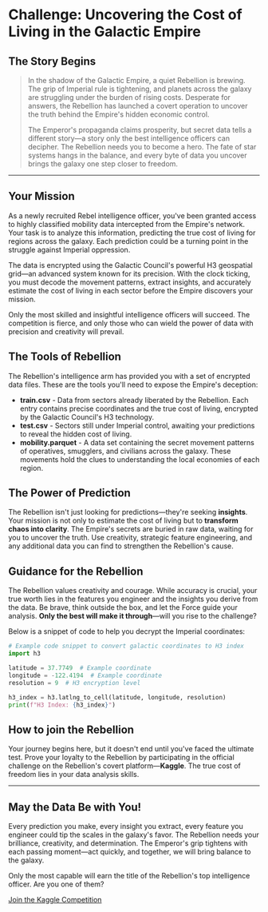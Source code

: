 # Challenge: Uncovering the Cost of Living in the Galactic Empire

## The Story Begins

> In the shadow of the Galactic Empire, a quiet Rebellion is brewing. The grip of Imperial rule is tightening, and planets across the galaxy are struggling under the burden of rising costs. Desperate for answers, the Rebellion has launched a covert operation to uncover the truth behind the Empire's hidden economic control.
> 
> The Emperor's propaganda claims prosperity, but secret data tells a different story—a story only the best intelligence officers can decipher. The Rebellion needs you to become a hero. The fate of star systems hangs in the balance, and every byte of data you uncover brings the galaxy one step closer to freedom.

---

## Your Mission

As a newly recruited Rebel intelligence officer, you've been granted access to highly classified mobility data intercepted from the Empire's network. Your task is to analyze this information, predicting the true cost of living for regions across the galaxy. Each prediction could be a turning point in the struggle against Imperial oppression.

The data is encrypted using the Galactic Council's powerful H3 geospatial grid—an advanced system known for its precision. With the clock ticking, you must decode the movement patterns, extract insights, and accurately estimate the cost of living in each sector before the Empire discovers your mission.

Only the most skilled and insightful intelligence officers will succeed. The competition is fierce, and only those who can wield the power of data with precision and creativity will prevail.

## The Tools of Rebellion

The Rebellion's intelligence arm has provided you with a set of encrypted data files. These are the tools you'll need to expose the Empire's deception:

* **train.csv** - Data from sectors already liberated by the Rebellion. Each entry contains precise coordinates and the true cost of living, encrypted by the Galactic Council's H3 technology.
* **test.csv** - Sectors still under Imperial control, awaiting your predictions to reveal the hidden cost of living.
* **mobility.parquet** - A data set containing the secret movement patterns of operatives, smugglers, and civilians across the galaxy. These movements hold the clues to understanding the local economies of each region.

## The Power of Prediction

The Rebellion isn't just looking for predictions—they're seeking **insights**. Your mission is not only to estimate the cost of living but to **transform chaos into clarity**. The Empire's secrets are buried in raw data, waiting for you to uncover the truth. Use creativity, strategic feature engineering, and any additional data you can find to strengthen the Rebellion's cause.

## Guidance for the Rebellion

The Rebellion values creativity and courage. While accuracy is crucial, your true worth lies in the features you engineer and the insights you derive from the data. Be brave, think outside the box, and let the Force guide your analysis. **Only the best will make it through**—will you rise to the challenge?

Below is a snippet of code to help you decrypt the Imperial coordinates:

```python
# Example code snippet to convert galactic coordinates to H3 index
import h3

latitude = 37.7749  # Example coordinate
longitude = -122.4194  # Example coordinate
resolution = 9  # H3 encryption level

h3_index = h3.latlng_to_cell(latitude, longitude, resolution)
print(f"H3 Index: {h3_index}")
```

## How to join the Rebellion

Your journey begins here, but it doesn't end until you've faced the ultimate test. Prove your loyalty to the Rebellion by participating in the official challenge on the Rebellion's covert platform—**Kaggle**. The true cost of freedom lies in your data analysis skills.

---

## May the Data Be with You!

Every prediction you make, every insight you extract, every feature you engineer could tip the scales in the galaxy's favor. The Rebellion needs your brilliance, creativity, and determination. The Emperor's grip tightens with each passing moment—act quickly, and together, we will bring balance to the galaxy.

Only the most capable will earn the title of the Rebellion's top intelligence officer. Are you one of them?

[Join the Kaggle Competition](https://www.kaggle.com/competitions/alt-score-data-science-competition)

